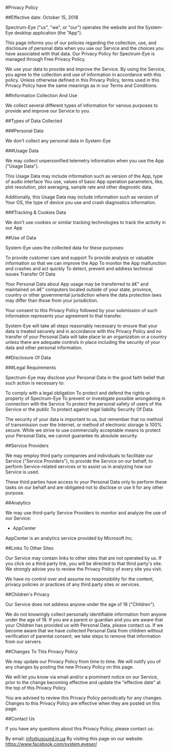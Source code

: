 #Privacy Policy

##Effective date: October 15, 2018

Spectrum-Eye ("us", "we", or "our") operates the website and the System-Eye desktop application (the "App").

This page informs you of our policies regarding the collection, use, and disclosure of personal data when you use our Service and the choices you have associated with that data. Our Privacy Policy for Spectrum-Eye is managed through Free Privacy Policy.

We use your data to provide and improve the Service. By using the Service, you agree to the collection and use of information in accordance with this policy. Unless otherwise defined in this Privacy Policy, terms used in this Privacy Policy have the same meanings as in our Terms and Conditions.

##Information Collection And Use

We collect several different types of information for various purposes to provide and improve our Service to you.

##Types of Data Collected

###Personal Data

We don't collect any personal data in System-Eye

###Usage Data

We may collect unpersonified telemetry information when you use the App ("Usage Data").

This Usage Data may include information such as version of the App, type of audio interface You use, values of basic App operation parameters, like, plot resolution, plot averaging, sample rate and other diagnostic data.

Additionally, this Usage Data may include information such as version of Your OS, the type of device you use and crash diagnostics information.

###Tracking & Cookies Data

We don't use cookies or similar tracking technologies to track the activity in our App

##Use of Data

System-Eye uses the collected data for these purposes:

To provide customer care and support
To provide analysis or valuable information so that we can improve the App
To monitor the App malfunction and crashes and act quickly
To detect, prevent and address technical issues
Transfer Of Data

Your Personal Data about App usage may be transferred to â€” and maintained on â€” computers located outside of your state, province, country or other governmental jurisdiction where the data protection laws may differ than those from your jurisdiction.

Your consent to this Privacy Policy followed by your submission of such information represents your agreement to that transfer.

System-Eye will take all steps reasonably necessary to ensure that your data is treated securely and in accordance with this Privacy Policy and no transfer of your Personal Data will take place to an organization or a country unless there are adequate controls in place including the security of your data and other personal information.

##Disclosure Of Data

###Legal Requirements

Spectrum-Eye may disclose your Personal Data in the good faith belief that such action is necessary to:

To comply with a legal obligation
To protect and defend the rights or property of Spectrum-Eye
To prevent or investigate possible wrongdoing in connection with the Service
To protect the personal safety of users of the Service or the public
To protect against legal liability
Security Of Data

The security of your data is important to us, but remember that no method of transmission over the Internet, or method of electronic storage is 100% secure. While we strive to use commercially acceptable means to protect your Personal Data, we cannot guarantee its absolute security.

##Service Providers

We may employ third party companies and individuals to facilitate our Service ("Service Providers"), to provide the Service on our behalf, to perform Service-related services or to assist us in analyzing how our Service is used.

These third parties have access to your Personal Data only to perform these tasks on our behalf and are obligated not to disclose or use it for any other purpose.

##Analytics

We may use third-party Service Providers to monitor and analyze the use of our Service:

- AppCenter

AppCenter is an analytics service provided by Microsoft Inc.

##Links To Other Sites

Our Service may contain links to other sites that are not operated by us. If you click on a third party link, you will be directed to that third party's site. We strongly advise you to review the Privacy Policy of every site you visit.

We have no control over and assume no responsibility for the content, privacy policies or practices of any third party sites or services.

##Children's Privacy

Our Service does not address anyone under the age of 18 ("Children").

We do not knowingly collect personally identifiable information from anyone under the age of 18. If you are a parent or guardian and you are aware that your Children has provided us with Personal Data, please contact us. If we become aware that we have collected Personal Data from children without verification of parental consent, we take steps to remove that information from our servers.

##Changes To This Privacy Policy

We may update our Privacy Policy from time to time. We will notify you of any changes by posting the new Privacy Policy on this page.

We will let you know via email and/or a prominent notice on our Service, prior to the change becoming effective and update the "effective date" at the top of this Privacy Policy.

You are advised to review this Privacy Policy periodically for any changes. Changes to this Privacy Policy are effective when they are posted on this page.

##Contact Us

If you have any questions about this Privacy Policy, please contact us:

By email: info@usound.in.ua
By visiting this page on our website: https://www.facebook.com/system.eyeser/
